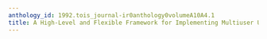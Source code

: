 ```yaml
---
anthology_id: 1992.tois_journal-ir0anthology0volumeA10A4.1
title: A High-Level and Flexible Framework for Implementing Multiuser User Interfaces
---
```


